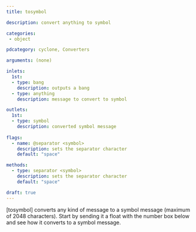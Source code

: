 ```yaml
---
title: tosymbol

description: convert anything to symbol

categories:
 - object

pdcategory: cyclone, Converters

arguments: (none)

inlets: 
  1st:
  - type: bang
    description: outputs a bang
  - type: anything
    description: message to convert to symbol

outlets:
  1st:
  - type: symbol
    description: converted symbol message
  
flags:
  - name: @separator <symbol>
    description: sets the separator character
    default: "space"

methods:
  - type: separator <symbol>
    description: sets the separator character
    default: "space"

draft: true
---
```


[tosymbol] converts any kind of message to a symbol message (maximum of 2048 characters). Start by sending it a float with the number box below and see how it converts to a symbol message.
